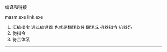 编译和链接

masm.exe
link.exe

1. 汇编指令 通过编译器 也就是翻译软件 翻译成 机器指令 机器码
2. 伪指令
3. 符合体系

--------------------------------------------


















